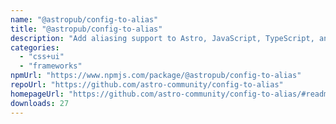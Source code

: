 ```yaml
---
name: "@astropub/config-to-alias"
title: "@astropub/config-to-alias"
description: "Add aliasing support to Astro, JavaScript, TypeScript, and CSS files from tsconfig.json or jsconfig.json"
categories:
  - "css+ui"
  - "frameworks"
npmUrl: "https://www.npmjs.com/package/@astropub/config-to-alias"
repoUrl: "https://github.com/astro-community/config-to-alias"
homepageUrl: "https://github.com/astro-community/config-to-alias/#readme"
downloads: 27
---
```

